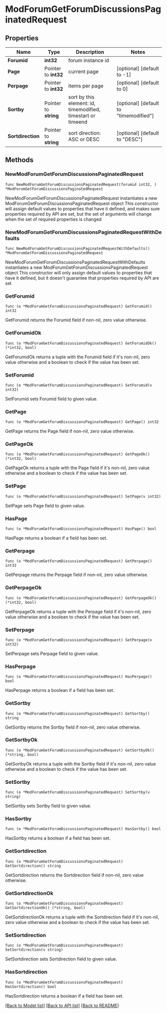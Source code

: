 # ModForumGetForumDiscussionsPaginatedRequest

## Properties

Name | Type | Description | Notes
------------ | ------------- | ------------- | -------------
**Forumid** | **int32** | forum instance id | 
**Page** | Pointer to **int32** | current page | [optional] [default to -1]
**Perpage** | Pointer to **int32** | items per page | [optional] [default to 0]
**Sortby** | Pointer to **string** | sort by this element: id, timemodified, timestart or timeend | [optional] [default to "timemodified"]
**Sortdirection** | Pointer to **string** | sort direction: ASC or DESC | [optional] [default to "DESC"]

## Methods

### NewModForumGetForumDiscussionsPaginatedRequest

`func NewModForumGetForumDiscussionsPaginatedRequest(forumid int32, ) *ModForumGetForumDiscussionsPaginatedRequest`

NewModForumGetForumDiscussionsPaginatedRequest instantiates a new ModForumGetForumDiscussionsPaginatedRequest object
This constructor will assign default values to properties that have it defined,
and makes sure properties required by API are set, but the set of arguments
will change when the set of required properties is changed

### NewModForumGetForumDiscussionsPaginatedRequestWithDefaults

`func NewModForumGetForumDiscussionsPaginatedRequestWithDefaults() *ModForumGetForumDiscussionsPaginatedRequest`

NewModForumGetForumDiscussionsPaginatedRequestWithDefaults instantiates a new ModForumGetForumDiscussionsPaginatedRequest object
This constructor will only assign default values to properties that have it defined,
but it doesn't guarantee that properties required by API are set

### GetForumid

`func (o *ModForumGetForumDiscussionsPaginatedRequest) GetForumid() int32`

GetForumid returns the Forumid field if non-nil, zero value otherwise.

### GetForumidOk

`func (o *ModForumGetForumDiscussionsPaginatedRequest) GetForumidOk() (*int32, bool)`

GetForumidOk returns a tuple with the Forumid field if it's non-nil, zero value otherwise
and a boolean to check if the value has been set.

### SetForumid

`func (o *ModForumGetForumDiscussionsPaginatedRequest) SetForumid(v int32)`

SetForumid sets Forumid field to given value.


### GetPage

`func (o *ModForumGetForumDiscussionsPaginatedRequest) GetPage() int32`

GetPage returns the Page field if non-nil, zero value otherwise.

### GetPageOk

`func (o *ModForumGetForumDiscussionsPaginatedRequest) GetPageOk() (*int32, bool)`

GetPageOk returns a tuple with the Page field if it's non-nil, zero value otherwise
and a boolean to check if the value has been set.

### SetPage

`func (o *ModForumGetForumDiscussionsPaginatedRequest) SetPage(v int32)`

SetPage sets Page field to given value.

### HasPage

`func (o *ModForumGetForumDiscussionsPaginatedRequest) HasPage() bool`

HasPage returns a boolean if a field has been set.

### GetPerpage

`func (o *ModForumGetForumDiscussionsPaginatedRequest) GetPerpage() int32`

GetPerpage returns the Perpage field if non-nil, zero value otherwise.

### GetPerpageOk

`func (o *ModForumGetForumDiscussionsPaginatedRequest) GetPerpageOk() (*int32, bool)`

GetPerpageOk returns a tuple with the Perpage field if it's non-nil, zero value otherwise
and a boolean to check if the value has been set.

### SetPerpage

`func (o *ModForumGetForumDiscussionsPaginatedRequest) SetPerpage(v int32)`

SetPerpage sets Perpage field to given value.

### HasPerpage

`func (o *ModForumGetForumDiscussionsPaginatedRequest) HasPerpage() bool`

HasPerpage returns a boolean if a field has been set.

### GetSortby

`func (o *ModForumGetForumDiscussionsPaginatedRequest) GetSortby() string`

GetSortby returns the Sortby field if non-nil, zero value otherwise.

### GetSortbyOk

`func (o *ModForumGetForumDiscussionsPaginatedRequest) GetSortbyOk() (*string, bool)`

GetSortbyOk returns a tuple with the Sortby field if it's non-nil, zero value otherwise
and a boolean to check if the value has been set.

### SetSortby

`func (o *ModForumGetForumDiscussionsPaginatedRequest) SetSortby(v string)`

SetSortby sets Sortby field to given value.

### HasSortby

`func (o *ModForumGetForumDiscussionsPaginatedRequest) HasSortby() bool`

HasSortby returns a boolean if a field has been set.

### GetSortdirection

`func (o *ModForumGetForumDiscussionsPaginatedRequest) GetSortdirection() string`

GetSortdirection returns the Sortdirection field if non-nil, zero value otherwise.

### GetSortdirectionOk

`func (o *ModForumGetForumDiscussionsPaginatedRequest) GetSortdirectionOk() (*string, bool)`

GetSortdirectionOk returns a tuple with the Sortdirection field if it's non-nil, zero value otherwise
and a boolean to check if the value has been set.

### SetSortdirection

`func (o *ModForumGetForumDiscussionsPaginatedRequest) SetSortdirection(v string)`

SetSortdirection sets Sortdirection field to given value.

### HasSortdirection

`func (o *ModForumGetForumDiscussionsPaginatedRequest) HasSortdirection() bool`

HasSortdirection returns a boolean if a field has been set.


[[Back to Model list]](../README.md#documentation-for-models) [[Back to API list]](../README.md#documentation-for-api-endpoints) [[Back to README]](../README.md)


